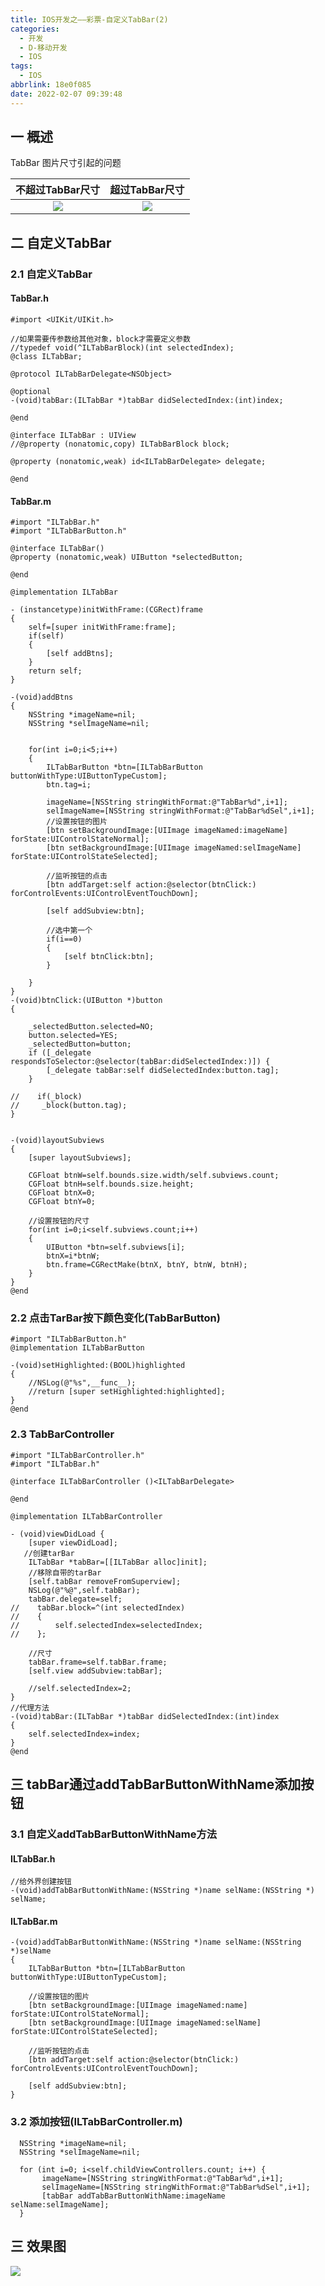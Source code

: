 ```yaml
---
title: IOS开发之——彩票-自定义TabBar(2)
categories:
  - 开发
  - D-移动开发
  - IOS
tags:
  - IOS
abbrlink: 18e0f085
date: 2022-02-07 09:39:48
---
```

## 一 概述

TabBar 图片尺寸引起的问题

| 不超过TabBar尺寸 | 超过TabBar尺寸 |
| :--------------: | :------------: |
|      ![][1]      |     ![][2]     |

<!--more-->

## 二 自定义TabBar

### 2.1 自定义TabBar

#### TabBar.h

```
#import <UIKit/UIKit.h>

//如果需要传参数给其他对象，block才需要定义参数
//typedef void(^ILTabBarBlock)(int selectedIndex);
@class ILTabBar;

@protocol ILTabBarDelegate<NSObject>

@optional
-(void)tabBar:(ILTabBar *)tabBar didSelectedIndex:(int)index;

@end

@interface ILTabBar : UIView
//@property (nonatomic,copy) ILTabBarBlock block;

@property (nonatomic,weak) id<ILTabBarDelegate> delegate;

@end
```

#### TabBar.m

```
#import "ILTabBar.h"
#import "ILTabBarButton.h"

@interface ILTabBar()
@property (nonatomic,weak) UIButton *selectedButton;

@end

@implementation ILTabBar

- (instancetype)initWithFrame:(CGRect)frame
{
    self=[super initWithFrame:frame];
    if(self)
    {
        [self addBtns];
    }
    return self;
}

-(void)addBtns
{
    NSString *imageName=nil;
    NSString *selImageName=nil;
    
    
    for(int i=0;i<5;i++)
    {
        ILTabBarButton *btn=[ILTabBarButton buttonWithType:UIButtonTypeCustom];
        btn.tag=i;
        
        imageName=[NSString stringWithFormat:@"TabBar%d",i+1];
        selImageName=[NSString stringWithFormat:@"TabBar%dSel",i+1];
        //设置按钮的图片
        [btn setBackgroundImage:[UIImage imageNamed:imageName] forState:UIControlStateNormal];
        [btn setBackgroundImage:[UIImage imageNamed:selImageName] forState:UIControlStateSelected];
        
        //监听按钮的点击
        [btn addTarget:self action:@selector(btnClick:) forControlEvents:UIControlEventTouchDown];
        
        [self addSubview:btn];
        
        //选中第一个
        if(i==0)
        {
            [self btnClick:btn];
        }
        
    }
}
-(void)btnClick:(UIButton *)button
{
 
    _selectedButton.selected=NO;
    button.selected=YES;
    _selectedButton=button;
    if ([_delegate respondsToSelector:@selector(tabBar:didSelectedIndex:)]) {
        [_delegate tabBar:self didSelectedIndex:button.tag];
    }
    
//    if(_block)
//     _block(button.tag);
}


-(void)layoutSubviews
{
    [super layoutSubviews];
    
    CGFloat btnW=self.bounds.size.width/self.subviews.count;
    CGFloat btnH=self.bounds.size.height;
    CGFloat btnX=0;
    CGFloat btnY=0;
    
    //设置按钮的尺寸
    for(int i=0;i<self.subviews.count;i++)
    {
        UIButton *btn=self.subviews[i];
        btnX=i*btnW;
        btn.frame=CGRectMake(btnX, btnY, btnW, btnH);
    }
}
@end
```

### 2.2 点击TarBar按下颜色变化(TabBarButton)

```
#import "ILTabBarButton.h"
@implementation ILTabBarButton

-(void)setHighlighted:(BOOL)highlighted
{
    //NSLog(@"%s",__func__);
    //return [super setHighlighted:highlighted];
}
@end
```

### 2.3 TabBarController

```
#import "ILTabBarController.h"
#import "ILTabBar.h"

@interface ILTabBarController ()<ILTabBarDelegate>

@end

@implementation ILTabBarController

- (void)viewDidLoad {
    [super viewDidLoad];
   //创建tarBar
    ILTabBar *tabBar=[[ILTabBar alloc]init];
    //移除自带的tarBar
    [self.tabBar removeFromSuperview];
    NSLog(@"%@",self.tabBar);
    tabBar.delegate=self;
//    tabBar.block=^(int selectedIndex)
//    {
//        self.selectedIndex=selectedIndex;
//    };
    
    //尺寸
    tabBar.frame=self.tabBar.frame;
    [self.view addSubview:tabBar];
    
    //self.selectedIndex=2;  
}
//代理方法
-(void)tabBar:(ILTabBar *)tabBar didSelectedIndex:(int)index
{
    self.selectedIndex=index;   
}
@end
```

## 三 tabBar通过addTabBarButtonWithName添加按钮

###  3.1  自定义addTabBarButtonWithName方法

#### ILTabBar.h

```
//给外界创建按钮
-(void)addTabBarButtonWithName:(NSString *)name selName:(NSString *) selName;
```

#### ILTabBar.m

```
-(void)addTabBarButtonWithName:(NSString *)name selName:(NSString *)selName
{
    ILTabBarButton *btn=[ILTabBarButton buttonWithType:UIButtonTypeCustom];
    
    //设置按钮的图片
    [btn setBackgroundImage:[UIImage imageNamed:name] forState:UIControlStateNormal];
    [btn setBackgroundImage:[UIImage imageNamed:selName] forState:UIControlStateSelected];
    
    //监听按钮的点击
    [btn addTarget:self action:@selector(btnClick:) forControlEvents:UIControlEventTouchDown];
    
    [self addSubview:btn];
}
```

### 3.2 添加按钮(ILTabBarController.m)

```
  NSString *imageName=nil;
  NSString *selImageName=nil;
    
  for (int i=0; i<self.childViewControllers.count; i++) {
       imageName=[NSString stringWithFormat:@"TabBar%d",i+1];
       selImageName=[NSString stringWithFormat:@"TabBar%dSel",i+1];
       [tabBar addTabBarButtonWithName:imageName selName:selImageName];
  }
```

## 三 效果图

![][3]




[1]:https://cdn.jsdelivr.net/gh/PGzxc/CDN@master/blog-ios/ios-caipiao-tabbar-normal.png
[2]:https://cdn.jsdelivr.net/gh/PGzxc/CDN@master/blog-ios/ios-caipiao-tabbar-oversize.png
[3]:https://cdn.jsdelivr.net/gh/PGzxc/CDN@master/blog-ios/ios-caipiao-tabbar-preview.gif